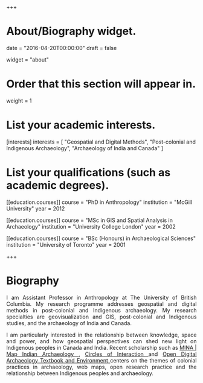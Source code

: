 +++
# About/Biography widget.

date = "2016-04-20T00:00:00"
draft = false

widget = "about"

# Order that this section will appear in.
weight = 1

# List your academic interests.
[interests]
  interests = [
    "Geospatial and Digital Methods",
    "Post-colonial and Indigenous Archaeology",
    "Archaeology of India and Canada"
  ]

# List your qualifications (such as academic degrees).
[[education.courses]]
  course = "PhD in Anthropology"
  institution = "McGill University"
  year = 2012

[[education.courses]]
  course = "MSc in GIS and Spatial Analysis in Archaeology"
  institution = "University College London"
  year = 2002

[[education.courses]]
  course = "BSc (Honours) in Archaeological Sciences"
  institution = "University of Toronto"
  year = 2001

+++

# Biography

<p><div style="text-align: justify"> I am Assistant Professor in Anthropology at The University of British Columbia. My research programme addresses geospatial and digital methods in post-colonial and Indigenous archaeology. My research specialties are geovisualization and GIS, post-colonial and Indigenous studies, and the archaeology of India and Canada.</div></p>

<p> <div style="text-align: justify"> I am particularly interested in the relationship between knowledge, space and power, and how geospatial perspectives can shed new light on Indigenous peoples in Canada and India. Recent scholarship such as <a href="http://dngupta.github.io/mina.github.io" target="_blank"> MINA | Map Indian Archaeology </a>, <a href="https://dngupta.github.io/project/circles-wendat/" target="_blank"> Circles of Interaction </a> and <a href="https://o-date.github.io/draft/book/" target="_blank"> Open Digital Archaeology Textbook and Environment </a> centers on the themes of colonial practices in archaeology, web maps, open research practice and the relationship between Indigenous peoples and archaeology.</div></p>
